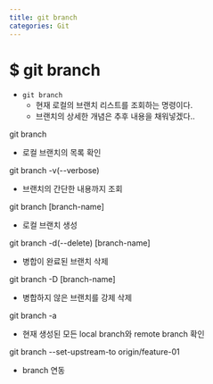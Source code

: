 ```yaml
---
title: git branch
categories: Git
---
```


# $ git branch
- `git branch`
    - 현재 로컬의 브랜치 리스트를 조회하는 명령이다.
    - 브랜치의 상세한 개념은 추후 내용을 채워넣겠다..

git branch
- 로컬 브랜치의 목록 확인

git branch -v(--verbose)
- 브랜치의 간단한 내용까지 조회

git branch [branch-name]
- 로컬 브랜치 생성

git branch -d(--delete) [branch-name]
- 병합이 완료된 브랜치 삭제

git branch -D [branch-name]
- 병합하지 않은 브랜치를 강제 삭제

git branch -a 
- 현재 생성된 모든 local branch와 remote branch 확인

git branch --set-upstream-to origin/feature-01
- branch 연동